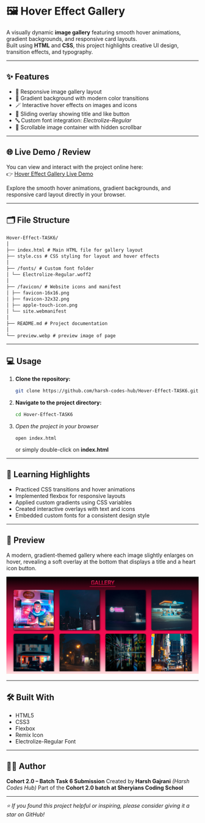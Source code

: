 # 🖼️ Hover Effect Gallery

A visually dynamic **image gallery** featuring smooth hover animations, gradient backgrounds, and responsive card layouts.  
Built using **HTML** and **CSS**, this project highlights creative UI design, transition effects, and typography.

---

## ✨ Features

- 📸 Responsive image gallery layout  
- 🎨 Gradient background with modern color transitions  
- 🪄 Interactive hover effects on images and icons  
- 💫 Sliding overlay showing title and like button  
- 🔤 Custom font integration: *Electrolize-Regular*  
- 🧩 Scrollable image container with hidden scrollbar  

---

## 🌐 Live Demo / Review

You can view and interact with the project online here:  
👉 [Hover Effect Gallery Live Demo](https://harsh-codes-hub.github.io/Hover-Effect-TASK6/)

Explore the smooth hover animations, gradient backgrounds, and responsive card layout directly in your browser.

---

## 🗂️ File Structure
```
Hover-Effect-TASK6/
│
├── index.html # Main HTML file for gallery layout
├── style.css # CSS styling for layout and hover effects
│
├── /fonts/ # Custom font folder
│ └── Electrolize-Regular.woff2
│
├── /favicon/ # Website icons and manifest
│ ├── favicon-16x16.png
│ ├── favicon-32x32.png
│ ├── apple-touch-icon.png
│ └── site.webmanifest
│
├── README.md # Project documentation
│
└── preview.webp # preview image of page
```

---

## 💻 Usage

1. **Clone the repository:**
   ```bash
   git clone https://github.com/harsh-codes-hub/Hover-Effect-TASK6.git
   ```
2. **Navigate to the project directory:**
   ```bash
   cd Hover-Effect-TASK6
   ``` 
3. *Open the project in your browser*
   ```
   open index.html
   ```
   or simply double-click on **index.html**

---

## 🧠 Learning Highlights

- Practiced CSS transitions and hover animations
- Implemented flexbox for responsive layouts
- Applied custom gradients using CSS variables
- Created interactive overlays with text and icons
- Embedded custom fonts for a consistent design style

---

## 📸 Preview

A modern, gradient-themed gallery where each image slightly enlarges on hover, revealing a soft overlay at the bottom that displays a title and a heart icon button.

![Hover Effect Gallery Preview](./preview.webp)

---

## 🛠️ Built With

- HTML5
- CSS3
- Flexbox
- Remix Icon
- Electrolize-Regular Font

---

## 👨‍💻 Author

**Cohort 2.0 – Batch Task 6 Submission**
Created by **Harsh Gajrani** *(Harsh Codes Hub)*
Part of the **Cohort 2.0 batch at Sheryians Coding School**

---

*⭐ If you found this project helpful or inspiring, please consider giving it a star on GitHub!*
